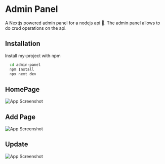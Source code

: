# Admin Panel

A Nextjs powered admin panel for a nodejs api 🎉. The admin panel allows to do crud operations on the api.



## Installation

Install my-project with npm

```bash
  cd admin-panel
  npm Install
  npx next dev
  ```
## HomePage
![App Screenshot](https://github.com/Sha7hid/Admin-Panel/assets/96056167/711793ba-31de-4b1c-858e-24c8bdabc4c8)
## Add Page
![App Screenshot](https://github.com/Sha7hid/Admin-Panel/assets/96056167/f0737415-7b43-406f-ab9b-088174884d94)
## Update
![App Screenshot](https://github.com/Sha7hid/Admin-Panel/assets/96056167/6eb6fb2b-6342-431f-8122-ae4014098cc7)



